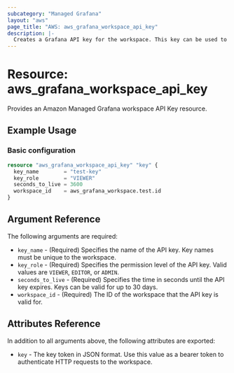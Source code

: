 ```yaml
---
subcategory: "Managed Grafana"
layout: "aws"
page_title: "AWS: aws_grafana_workspace_api_key"
description: |-
  Creates a Grafana API key for the workspace. This key can be used to authenticate requests sent to the workspace's HTTP API.
---
```


# Resource: aws_grafana_workspace_api_key

Provides an Amazon Managed Grafana workspace API Key resource.

## Example Usage

### Basic configuration

```terraform
resource "aws_grafana_workspace_api_key" "key" {
  key_name        = "test-key"
  key_role        = "VIEWER"
  seconds_to_live = 3600
  workspace_id    = aws_grafana_workspace.test.id
}
```

## Argument Reference

The following arguments are required:

- `key_name` - (Required) Specifies the name of the API key. Key names must be unique to the workspace.
- `key_role` - (Required) Specifies the permission level of the API key. Valid values are `VIEWER`, `EDITOR`, or `ADMIN`.
- `seconds_to_live` - (Required) Specifies the time in seconds until the API key expires. Keys can be valid for up to 30 days.
- `workspace_id` - (Required) The ID of the workspace that the API key is valid for.

## Attributes Reference

In addition to all arguments above, the following attributes are exported:

* `key` - The key token in JSON format. Use this value as a bearer token to authenticate HTTP requests to the workspace.

<!-- cache-key: cdktf-0.17.0-pre.15 input-3d01593717bff544cb90e9f6ffc0fbe57575d2640398549eea03329e86feca49 -->